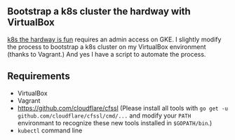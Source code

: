 ## Bootstrap a k8s cluster the hardway with VirtualBox

[k8s the hardway is fun](the-hard-way) requires an admin access on GKE.
I slightly modify the process to bootstrap a k8s cluster
on my VirtualBox environment (thanks to Vagrant.)
And yes I have a script to automate the process.

## Requirements

* VirtualBox
* Vagrant
* https://github.com/cloudflare/cfssl (Please install all tools with
  `go get -u github.com/cloudflare/cfssl/cmd/...` and modify your `PATH`
  environmant to recognize these new tools installed in `$GOPATH/bin`.)
* `kubectl` command line

[the-hard-way]: https://github.com/kelseyhightower/kubernetes-the-hard-way
